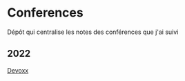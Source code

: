 # Conferences

Dépôt qui centralise les notes des conférences que j'ai suivi

## 2022

[Devoxx](./2022/Devoxx.md)
